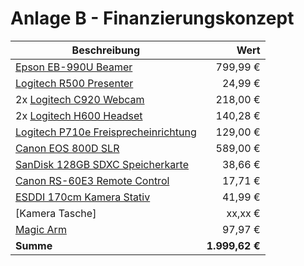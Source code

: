 # Anlage B - Finanzierungskonzept

| Beschreibung                           |           Wert |
| -------------------------------------- | -------------: |
| [Epson EB-990U Beamer]                 |       799,99 € |
| [Logitech R500 Presenter]              |        24,99 € |
| 2x [Logitech C920 Webcam]              |       218,00 € |
| 2x [Logitech H600 Headset]             |       140,28 € |
| [Logitech P710e Freisprecheinrichtung] |       129,00 € |
| [Canon EOS 800D SLR]                   |       589,00 € |
| [SanDisk 128GB SDXC Speicherkarte]     |        38,66 € |
| [Canon RS-60E3 Remote Control]         |        17,71 € |
| [ESDDI 170cm Kamera Stativ]            |        41,99 € |
| [Kamera Tasche]                        |        xx,xx € |
| [Magic Arm]                            |        97,97 € |
| **Summe**                              | **1.999,62 €** |

[Epson EB-990U Beamer]: https://www.notebooksbilliger.de/epson+eb+990u
[Logitech R500 Presenter]: https://www.amazon.de/dp/B07CKDJ55F
[Logitech C920 Webcam]: https://www.saturn.de/de/product/_logitech-c920-hd-pro-2063980.html
[Logitech H600 Headset]:https://www.shifter.shop/product/700659/logitech-h600-wireless-headset
[Logitech P710e Freisprecheinrichtung]:https://www.amazon.de/dp/B00G2Y44ZK
[Canon EOS 800D SLR]: https://www.proshop.de/2584747
[SanDisk 128GB SDXC Speicherkarte]: https://www.amazon.de/dp/B07H9DVLBB
[Canon RS-60E3 Remote Control]: https://www.proshop.de/2006250
[ESDDI 170cm Kamera Stativ]: https://www.amazon.de/dp/B07CM3655D
[Magic Arm]: https://www.amazon.de/dp/B000J4FONU